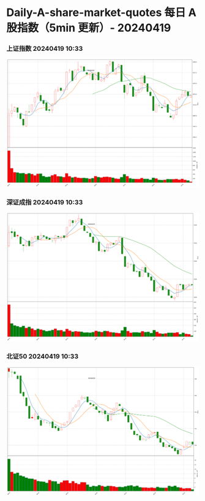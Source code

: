 
# Daily-A-share-market-quotes 每日 A 股指数（5min 更新）- 20240419

### 上证指数 20240419 10:33
![](./fig/2024/4/20240419-sh000001.png)

### 深证成指 20240419 10:33
![](./fig/2024/4/20240419-sz399001.png)

### 北证50 20240419 10:33
![](./fig/2024/4/20240419-bj899050.png)
